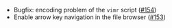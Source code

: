 * Bugfix: encoding problem of the `vimr` script ([#154](https://github.com/qvacua/vimr/pull/154))
* Enable arrow key navigation in the file browser ([#153](https://github.com/qvacua/vimr/issues/153))
